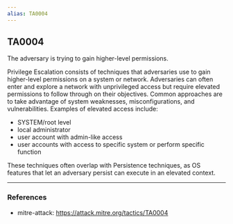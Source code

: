 ```yaml
---
alias: TA0004
---
```


## TA0004

The adversary is trying to gain higher-level permissions.

Privilege Escalation consists of techniques that adversaries use to gain higher-level permissions on a system or network. Adversaries can often enter and explore a network with unprivileged access but require elevated permissions to follow through on their objectives. Common approaches are to take advantage of system weaknesses, misconfigurations, and vulnerabilities. Examples of elevated access include: 

* SYSTEM/root level
* local administrator
* user account with admin-like access 
* user accounts with access to specific system or perform specific function

These techniques often overlap with Persistence techniques, as OS features that let an adversary persist can execute in an elevated context.  

---
### References
- mitre-attack: https://attack.mitre.org/tactics/TA0004
